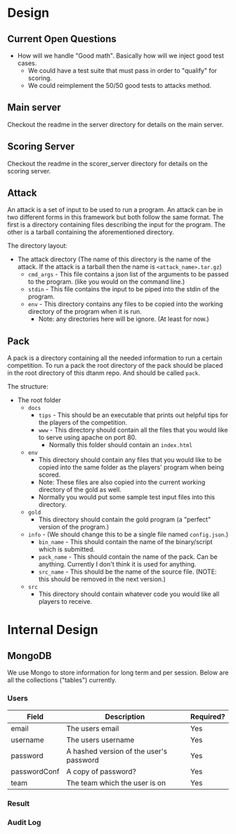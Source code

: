 # Design

## Current Open Questions
 - How will we handle "Good math". Basically how will we inject good test cases.
    - We could have a test suite that must pass in order to "qualify" for scoring.
    - We could reimplement the 50/50 good tests to attacks method.

## Main server
Checkout the readme in the server directory for details on the main server.

## Scoring Server
Checkout the readme in the scorer_server directory for details on the scoring server.

## Attack
An attack is a set of input to be used to run a program.
An attack can be in two different forms in this framework but both follow the same format. The first is a directory containing files describing the input for the program. The other is a tarball containing the aforementioned directory.

The directory layout:  
 - The attack directory (The name of this directory is the name of the attack. If the attack is a tarball then the name is `<attack_name>.tar.gz`)
    - `cmd_args` - This file contains a json list of the arguments to be passed to the program. (like you would on the command line.)
    - `stdin` - This file contains the input to be piped into the stdin of the program.
    - `env` - This directory contains any files to be copied into the working directory of the program when it is run.
        - Note: any directories here will be ignore. (At least for now.)
<!--    - All other files not named `cmd_args` and `stdin` are files that should be copied into the working directory of the program when it is run. -->


## Pack
A pack is a directory containing all the needed information to run a certain competition.
To run a pack the root directory of the pack should be placed in the root directory of this dtanm repo. And should be called `pack`.

The structure:  
 - The root folder
    - `docs`
        - `tips` - This should be an executable that prints out helpful tips for the players of the competition.
        - `www` - This directory should contain all the files that you would like to serve using apache on port 80.
            - Normally this folder should contain an `index.html`
    - `env`
        - This directory should contain any files that you would like to be copied into the same folder as the players' program when being scored.
        - Note: These files are also copied into the current working directory of the gold as well.
        - Normally you would put some sample test input files into this directory.
    - `gold`
        - This directory should contain the gold program (a "perfect" version of the program.)
    - `info` - (We should change this to be a single file named `config.json`.)
        - `bin_name` - This should contain the name of the binary/script which is submitted.
        - `pack_name` - This should contain the name of the pack. Can be anything. Currently I don't think it is used for anything.
        - `src_name` - This should be the name of the source file. (NOTE: this should be removed in the next version.)
    - `src`
        - This directory should contain whatever code you would like all players to receive.


# Internal Design

## MongoDB
We use Mongo to store information for long term and per session.
Below are all the collections ("tables") currently.

### Users

Field | Description | Required?
--- | --- | ---
email | The users email | Yes
username | The users username | Yes
password | A hashed version of the user's password | Yes
passwordConf | A copy of password? | Yes
team | The team which the user is on | Yes

### Result
### Audit Log


